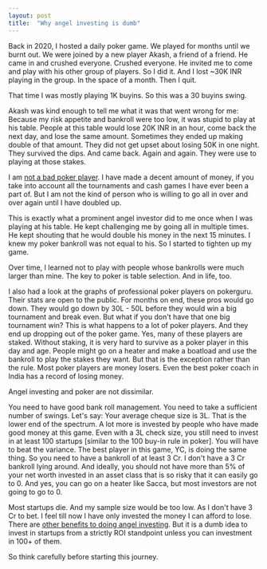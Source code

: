 ```yaml
---
layout: post
title:  "Why angel investing is dumb"
---
```


Back in 2020, I hosted a daily poker game. We played for months until we burnt out. We were joined by a new player Akash, a friend of a friend. He came in and crushed everyone. Crushed everyone. He invited me to come and play with his other group of players. So I did it. And I lost ~30K INR playing in the group. In the space of a month. Then I quit.

That time I was mostly playing 1K buyins. So this was a 30 buyins swing.

Akash was kind enough to tell me what it was that went wrong for me: Because my risk appetite and bankroll were too low, it was stupid to play at his table. People at this table would lose 20K INR in an hour, come back the next day, and lose the same amount. Sometimes they ended up making double of that amount. They did not get upset about losing 50K in one night. They survived the dips. And came back. Again and again. They were use to playing at those stakes.

I am [not a bad poker player](https://manassaloi.com/2022/02/25/poker-stats.html). I have made a decent amount of money, if you take into account all the tournaments and cash games I have ever been a part of. But I am not the kind of person who is willing to go all in over and over again until I have doubled up.

This is exactly what a prominent angel investor did to me once when I was playing at his table. He kept challenging me by going all in multiple times. He kept shouting that he would double his money in the next 15 minutes. I knew my poker bankroll was not equal to his. So I started to tighten up my game.

Over time, I learned not to play with people whose bankrolls were much larger than mine. The key to poker is table selection. And in life, too.

I also had a look at the graphs of professional poker players on pokerguru. Their stats are open to the public. For months on end, these pros would go down. They would go down by 30L - 50L before they would win a big tournament and break even. But what if you don't have that one big tournament win? This is what happens to a lot of poker players. And they end up dropping out of the poker game. Yes, many of these players are staked. Without staking, it is very hard to survive as a poker player in this day and age. People might go on a heater and make a boatload and use the bankroll to play the stakes they want. But that is the exception rather than the rule. Most poker players are money losers. Even the best poker coach in India has a record of losing money.

Angel investing and poker are not dissimilar.

You need to have good bank roll management. You need to take a sufficient number of swings. Let's say: Your average cheque size is 3L. That is the lower end of the spectrum. A lot more is invested by people who have made good money at this game. Even with a 3L check size, you still need to invest in at least 100 startups [similar to the 100 buy-in rule in poker]. You will have to beat the variance. The best player in this game, YC, is doing the same thing. So you need to have a bankroll of at least 3 Cr. I don't have a 3 Cr bankroll lying around. And ideally, you should not have more than 5% of your net worth invested in an asset class that is so risky that it can easily go to 0. And yes, you can go on a heater like Sacca, but most investors are not going to go to 0.

Most startups die. And my sample size would be too low. As I don't have 3 Cr to bet. I feel till now I have only invested the money I can afford to lose. There are [other benefits to doing angel investing](https://manassaloi.com/2022/02/06/angel-investing.html). But it is a dumb idea to invest in startups from a strictly ROI standpoint unless you can investment in 100+ of them.

So think carefully before starting this journey.
